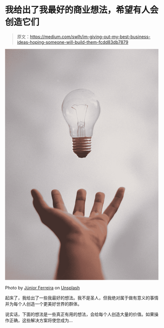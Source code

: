 # 我给出了我最好的商业想法，希望有人会创造它们

> 原文：<https://medium.com/swlh/im-giving-out-my-best-business-ideas-hoping-someone-will-build-them-fcdd83db7879>

![](img/318dee4e371b8d6cffd43d8d314a5f8d.png)

Photo by [Júnior Ferreira](https://unsplash.com/@juniorferreir_?utm_source=medium&utm_medium=referral) on [Unsplash](https://unsplash.com?utm_source=medium&utm_medium=referral)

起床了，我给出了一些我最好的想法。我不是圣人，但我绝对属于做有意义的事情并为每个人创造一个更美好世界的群体。

说实话，下面的想法是一些真正有用的想法，会给每个人创造大量的价值。如果操作正确，这些解决方案将使您成为…
